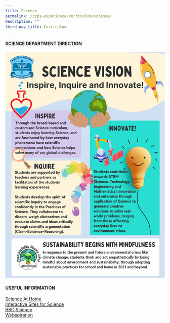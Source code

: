 ```yaml
---
title: Science
permalink: /czps-experience/curriculum/science/
description: ""
third_nav_title: Curriculum
---
```

<h4><strong>SCIENCE DEPARTMENT DIRECTION</strong></h4>
<img src="/images/sci.png">
<h4><strong>USEFUL INFORMATION</strong></h4>
<p><a href="https://www.science.edu.sg/for-schools/resources/science-at-home" target="_blank" rel="noopener">Science At Home</a><br /><a href="http://interactivesites.weebly.com/science.html" target="_blank" rel="noopener">Interactive Sites for Science</a><br /><a href="http://www.bbc.co.uk/bitesize/ks2/science/" target="_blank" rel="noopener">BBC Science</a><br /><a href="https://www.mywebspiration.com/" target="_blank" rel="noopener">Webspiration</a></p>